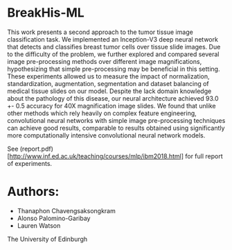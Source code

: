 # BreakHis-ML
This work presents a second approach to the tumor tissue image classification task. We implemented an Inception-V3 deep neural network that detects and classifies breast tumor cells over tissue slide images. Due to the difficulty of the problem, we further explored and compared several image pre-processing methods over different image magnifications, hypothesizing that simple pre-processing may be beneficial in this setting. These experiments allowed us to measure the impact of normalization, standardization, augmentation, segmentation and dataset balancing of medical tissue slides on our model. Despite the lack domain knowledge about the pathology of this disease, our neural architecture achieved 93.0 +- 0.5 accuracy for 40X magnification image slides. We found that unlike other methods which rely heavily on complex feature engineering, convolutional neural networks with simple image pre-processing techniques can achieve good results, comparable to results obtained using significantly more computationally intensive convolutional neural network models.

See (report.pdf)[http://www.inf.ed.ac.uk/teaching/courses/mlp/ibm2018.html] for full report of experiments.

# Authors: 
- Thanaphon Chavengsaksongkram
- Alonso Palomino-Garibay 
- Lauren Watson
        
        
 The University of Edinburgh
